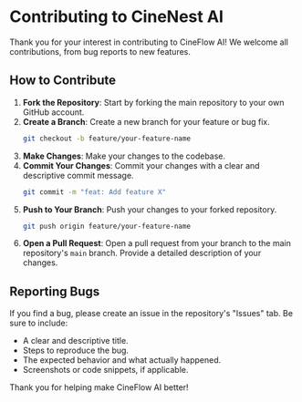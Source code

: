 # Contributing to CineNest AI

Thank you for your interest in contributing to CineFlow AI! We welcome all contributions, from bug reports to new features.

## How to Contribute

1.  **Fork the Repository**: Start by forking the main repository to your own GitHub account.
2.  **Create a Branch**: Create a new branch for your feature or bug fix.
    ```bash
    git checkout -b feature/your-feature-name
    ```
3.  **Make Changes**: Make your changes to the codebase.
4.  **Commit Your Changes**: Commit your changes with a clear and descriptive commit message.
    ```bash
    git commit -m "feat: Add feature X"
    ```
5.  **Push to Your Branch**: Push your changes to your forked repository.
    ```bash
    git push origin feature/your-feature-name
    ```
6.  **Open a Pull Request**: Open a pull request from your branch to the main repository's `main` branch. Provide a detailed description of your changes.

## Reporting Bugs

If you find a bug, please create an issue in the repository's "Issues" tab. Be sure to include:
*   A clear and descriptive title.
*   Steps to reproduce the bug.
*   The expected behavior and what actually happened.
*   Screenshots or code snippets, if applicable.

Thank you for helping make CineFlow AI better!
